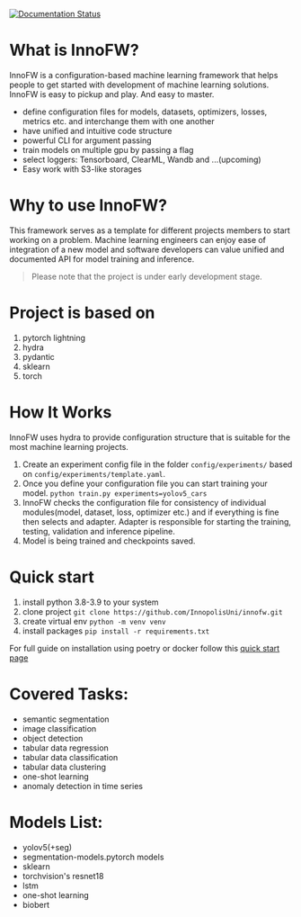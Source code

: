 [![Documentation Status](https://readthedocs.org/projects/innofw/badge/?version=latest)](https://innofw.readthedocs.io/en/latest/?badge=latest)


# What is InnoFW?

InnoFW is a configuration-based machine learning framework that helps people to get started with development of machine learning solutions. InnoFW is easy to pickup and play. And easy to master.

- define configuration files for models, datasets, optimizers, losses, metrics etc. and interchange them with one another
- have unified and intuitive code structure
- powerful CLI for argument passing
- train models on multiple gpu by passing a flag
- select loggers: Tensorboard, ClearML, Wandb and ...(upcoming)
- Easy work with S3-like storages


# Why to use InnoFW?

This framework serves as a template for different projects members to start working on a problem. Machine learning engineers can enjoy ease of integration of a new model and software developers can value unified and documented API for model training and inference.


> Please note that the project is under early development stage.


# Project is based on
1. pytorch lightning
2. hydra
3. pydantic
4. sklearn
5. torch


# How It Works
InnoFW uses hydra to provide configuration structure that is suitable for the most machine learning projects.

1. Create an experiment config file in the folder ```config/experiments/``` based on ```config/experiments/template.yaml```.
2. Once you define your configuration file you can start training your model.
    ```python train.py experiments=yolov5_cars```
3. InnoFW checks the configuration file for consistency of individual modules(model, dataset, loss, optimizer etc.) and if everything is fine then selects and adapter. Adapter is responsible for starting the training, testing, validation and inference pipeline.
4. Model is being trained and checkpoints saved.


# Quick start

1. install python 3.8-3.9 to your system
2. clone project
    ```git clone https://github.com/InnopolisUni/innofw.git```
3. create virtual env
    ```python -m venv venv```
4. install packages
    ```pip install -r requirements.txt```


For full guide on installation using poetry or docker follow this [quick start page](https://innofw.readthedocs.io/en/latest/quick-start)



# Covered Tasks:
- semantic segmentation
- image classification
- object detection
- tabular data regression
- tabular data classification
- tabular data clustering
- one-shot learning
- anomaly detection in time series


# Models List:
- yolov5(+seg)
- segmentation-models.pytorch models
- sklearn
- torchvision's resnet18
- lstm
- one-shot learning
- biobert


<!-- inspirations:
1. lightning flash
2. ludwig
3. catalyst -->
